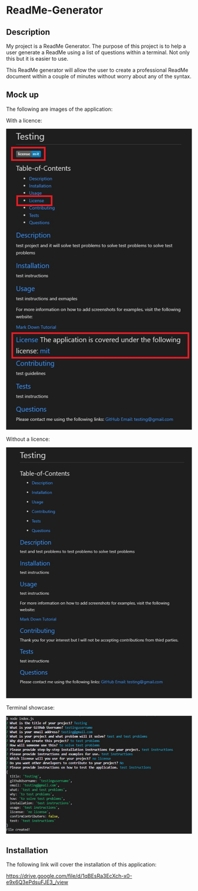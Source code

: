 # ReadMe-Generator

## Description
My project is a ReadMe Generator. The purpose of this project is to help a user generate a ReadMe using a list of questions within a terminal. Not only this but it is easier to use. 

This ReadMe generator will allow the user to create a professional ReadMe document within a couple of minutes without worry about any of the syntax. 

## Mock up
The following are images of the application:

With a licence:

![ReadMe with licence provided](./Images/testing%20with%20licence.jpg)

Without a licence:

![ReadMe without licence provided](./Images/testing%20without%20license.jpg)

Terminal showcase:

![Terminal mock up](./Images/node%20index%20run%20phase.jpg)


## Installation
The following link will cover the installation of this application:

https://drive.google.com/file/d/1qBEsRa3EcXch-x0-e9x6Q3ePdsuFJE3_/view

